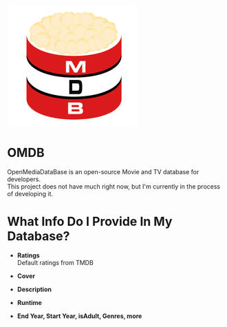 ![Company Logo](https://raw.githubusercontent.com/Dib-Corp/OMDB/refs/heads/main/TVMDB-LOGO.png "Our Company Logo")

# OMDB

OpenMediaDataBase is an open-source Movie and TV database for developers.  
This project does not have much right now, but I'm currently in the process of developing it.

# What Info Do I Provide In My Database?

- **Ratings**  
  Default ratings from TMDB  

- **Cover**

- **Description**

- **Runtime**

- **End Year, Start Year, isAdult, Genres, more**



